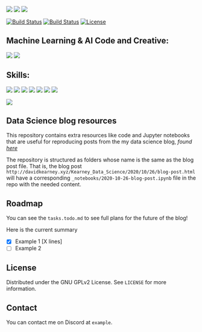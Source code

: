 [//]: # ()

![](https://github.com/davidrkearney/Kearney_Data_Science/workflows/CI/badge.svg) 
![](https://github.com/davidrkearney/Kearney_Data_Science/workflows/GH-Pages%20Status/badge.svg) 
![](https://img.shields.io/github/last-commit/davidrkearney/Kearney_Data_Science) 

[![Build Status](https://img.shields.io/github/forks/davidrkearney/Kearney_Data_Science.svg?style=for-the-badge)](https://github.com/davidrkearney/Kearney_Data_Science)
[![Build Status](https://img.shields.io/github/stars/davidrkearney/Kearney_Data_Science.svg?style=for-the-badge)](https://github.com/davidrkearney/Kearney_Data_Science)
[![License](https://img.shields.io/github/license/davidrkearney/Kearney_Data_Science.svg?style=for-the-badge)](https://github.com/davidrkearney/Kearney_Data_Science)



## Machine Learning & AI Code and Creative:
![](https://img.shields.io/badge/github-%23100000.svg?&style=for-the-badge&logo=github&logoColor=white) 
![](https://img.shields.io/badge/rss-%23FFA500.svg?&style=for-the-badge&logo=rss&logoColor=white) 

## Skills:
![](https://img.shields.io/badge/python%20-%2314354C.svg?&style=for-the-badge&logo=python&logoColor=white) 
![](https://img.shields.io/badge/markdown-%23000000.svg?&style=for-the-badge&logo=markdown&logoColor=white) 
![](https://img.shields.io/badge/r-%23276DC3.svg?&style=for-the-badge&logo=r&logoColor=white) 
![](https://img.shields.io/badge/shell_script%20-%23121011.svg?&style=for-the-badge&logo=gnu-bash&logoColor=white)
![](https://img.shields.io/badge/flask%20-%23000.svg?&style=for-the-badge&logo=flask&logoColor=white)
![](https://img.shields.io/badge/postgres-%23316192.svg?&style=for-the-badge&logo=postgresql&logoColor=white)
![](https://img.shields.io/badge/sqlite-%2307405e.svg?&style=for-the-badge&logo=sqlite&logoColor=white)


![](https://img.shields.io/badge/patreon-%23F96854.svg?&style=for-the-badge&logo=patreon&logoColor=white)







## Data Science blog resources

This repository contains extra resources like code  and Jupyter notebooks that are useful for reproducing posts from the my data science blog, _found [here](http://davidkearney.xyz/Kearney_Data_Science/)_




The repository is structured as folders whose name is the same as the blog post file.
That is, the blog post `http://davidkearney.xyz/Kearney_Data_Science/2020/10/26/blog-post.html` will have a corresponding `_notebooks/2020-10-26-blog-post.ipynb` file in the repo with the needed content.




## Roadmap

You can see the `tasks.todo.md` to see full plans for the future of the blog!

Here is the current summary
 - [X] Example 1 [X lines]
 - [ ] Example 2 

## License

Distributed under the GNU GPLv2 License. See `LICENSE` for more information.

## Contact

You can contact me on Discord at `example`. 
